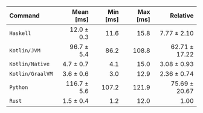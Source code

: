 | Command | Mean [ms] | Min [ms] | Max [ms] | Relative |
|:---|---:|---:|---:|---:|
| `Haskell` | 12.0 ± 0.3 | 11.6 | 15.8 | 7.77 ± 2.10 |
| `Kotlin/JVM` | 96.7 ± 5.4 | 86.2 | 108.8 | 62.71 ± 17.22 |
| `Kotlin/Native` | 4.7 ± 0.7 | 4.1 | 15.0 | 3.08 ± 0.93 |
| `Kotlin/GraalVM` | 3.6 ± 0.6 | 3.0 | 12.9 | 2.36 ± 0.74 |
| `Python` | 116.7 ± 5.6 | 107.2 | 121.9 | 75.69 ± 20.67 |
| `Rust` | 1.5 ± 0.4 | 1.2 | 12.0 | 1.00 |
